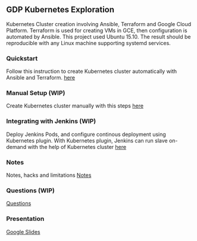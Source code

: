 ## GDP Kubernetes Exploration
Kubernetes Cluster creation involving Ansible, Terraform and Google Cloud Platform. Terraform is used for creating VMs in GCE, then configuration is automated by Ansible.
This project used Ubuntu 15.10. The result should be reproducible with any Linux machine supporting systemd services.


### Quickstart
Follow this instruction to create Kubernetes cluster automatically with Ansible and Terraform.
[here](Documentation/quickstart.md)


### Manual Setup (WIP)
Create Kubernetes cluster manually with this steps
[here](Documentation/manual_setup.md)


### Integrating with Jenkins (WIP)
Deploy Jenkins Pods, and configure continous deployment using Kubernetes plugin. With Kubernetes plugin, Jenkins can run slave on-demand with the help of Kubernetes cluster
[here](Documentation/jenkins_integration.md)


### Notes
Notes, hacks and limitations [Notes](Notes.md)


### Questions (WIP) 
[Questions](Questions.md)

### Presentation
[Google Slides](https://docs.google.com/presentation/d/1tl7aIaKDEqyuU9VEx__fnUklybM0u7ZOq-AM2w0h4pA/edit?usp=sharing)